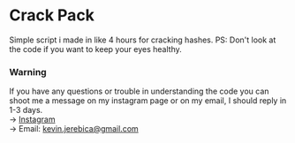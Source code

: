 # Crack Pack
Simple script i made in like 4 hours for cracking hashes.
PS: Don't look at the code if you want to keep your eyes healthy.

### Warning 
If you have any questions or trouble in understanding the code you can shoot me a message on my instagram page or on my email, I should reply in 1-3 days.<br>
 -> <a href="https://instagram.com/kevinj____">Instagram</a><br>
 -> Email: kevin.jerebica@gmail.com<br>
